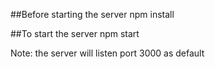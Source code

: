 ##Before starting the server
npm install


##To start the server
npm start


Note: the server will listen port 3000 as default